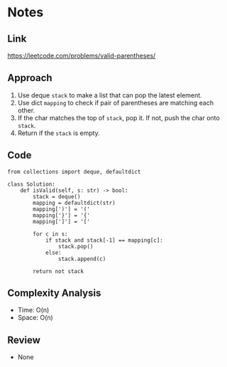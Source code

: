 # Notes

## Link
https://leetcode.com/problems/valid-parentheses/

## Approach
1. Use deque `stack` to make a list that can pop the latest element.
2. Use dict `mapping` to check if pair of parentheses are matching each other.
3. If the char matches the top of `stack`, pop it. If not, push the char onto `stack`.
4. Return if the `stack` is empty.

## Code
```
from collections import deque, defaultdict

class Solution:
    def isValid(self, s: str) -> bool:
        stack = deque()
        mapping = defaultdict(str)
        mapping[')'] = '('
        mapping['}'] = '{'
        mapping[']'] = '['

        for c in s:
            if stack and stack[-1] == mapping[c]:
                stack.pop()
            else:
                stack.append(c)
        
        return not stack
```


## Complexity Analysis
- Time: O(n)
- Space: O(n)

## Review
- None